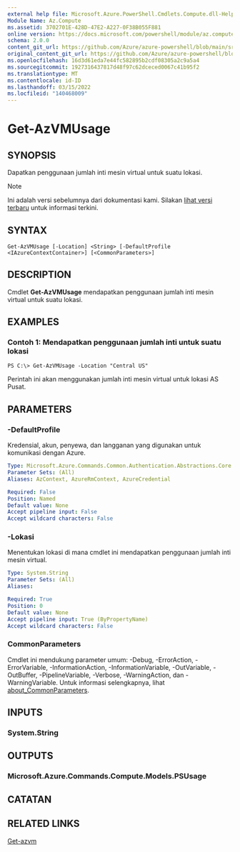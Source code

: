 ```yaml
---
external help file: Microsoft.Azure.PowerShell.Cmdlets.Compute.dll-Help.xml
Module Name: Az.Compute
ms.assetid: 3702701E-428D-47E2-A227-0F38B055F881
online version: https://docs.microsoft.com/powershell/module/az.compute/get-azvmusage
schema: 2.0.0
content_git_url: https://github.com/Azure/azure-powershell/blob/main/src/Compute/Compute/help/Get-AzVMUsage.md
original_content_git_url: https://github.com/Azure/azure-powershell/blob/main/src/Compute/Compute/help/Get-AzVMUsage.md
ms.openlocfilehash: 16d3d61eda7e44fc582895b2cdf08305a2c9a5a4
ms.sourcegitcommit: 1927316437817d48f97c62dceced0067c41b95f2
ms.translationtype: MT
ms.contentlocale: id-ID
ms.lasthandoff: 03/15/2022
ms.locfileid: "140468009"
---
```

# Get-AzVMUsage

## SYNOPSIS
Dapatkan penggunaan jumlah inti mesin virtual untuk suatu lokasi.

> [!NOTE]
>Ini adalah versi sebelumnya dari dokumentasi kami. Silakan [lihat versi terbaru](/powershell/module/az.compute/get-azvmusage) untuk informasi terkini.

## SYNTAX

```
Get-AzVMUsage [-Location] <String> [-DefaultProfile <IAzureContextContainer>] [<CommonParameters>]
```

## DESCRIPTION
Cmdlet **Get-AzVMUsage** mendapatkan penggunaan jumlah inti mesin virtual untuk suatu lokasi.

## EXAMPLES

### Contoh 1: Mendapatkan penggunaan jumlah inti untuk suatu lokasi
```
PS C:\> Get-AzVMUsage -Location "Central US"
```

Perintah ini akan menggunakan jumlah inti mesin virtual untuk lokasi AS Pusat.

## PARAMETERS

### -DefaultProfile
Kredensial, akun, penyewa, dan langganan yang digunakan untuk komunikasi dengan Azure.

```yaml
Type: Microsoft.Azure.Commands.Common.Authentication.Abstractions.Core.IAzureContextContainer
Parameter Sets: (All)
Aliases: AzContext, AzureRmContext, AzureCredential

Required: False
Position: Named
Default value: None
Accept pipeline input: False
Accept wildcard characters: False
```

### -Lokasi
Menentukan lokasi di mana cmdlet ini mendapatkan penggunaan jumlah inti mesin virtual.

```yaml
Type: System.String
Parameter Sets: (All)
Aliases:

Required: True
Position: 0
Default value: None
Accept pipeline input: True (ByPropertyName)
Accept wildcard characters: False
```

### CommonParameters
Cmdlet ini mendukung parameter umum: -Debug, -ErrorAction, -ErrorVariable, -InformationAction, -InformationVariable, -OutVariable, -OutBuffer, -PipelineVariable, -Verbose, -WarningAction, dan -WarningVariable. Untuk informasi selengkapnya, lihat [about_CommonParameters](http://go.microsoft.com/fwlink/?LinkID=113216).

## INPUTS

### System.String

## OUTPUTS

### Microsoft.Azure.Commands.Compute.Models.PSUsage

## CATATAN

## RELATED LINKS

[Get-azvm](./Get-AzVM.md)


